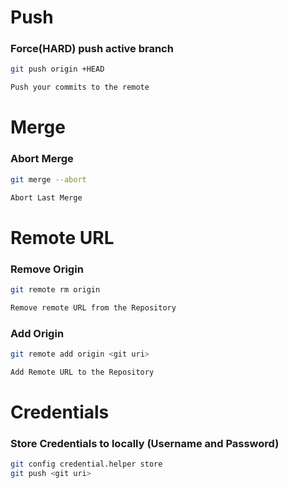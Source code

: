 # Push
### Force(HARD) push active branch
```sh
git push origin +HEAD
```
```sh
Push your commits to the remote
```

# Merge
### Abort Merge
```sh
git merge --abort
```
```sh
Abort Last Merge
```

# Remote URL
### Remove Origin
```sh
git remote rm origin
```
```sh
Remove remote URL from the Repository
```

### Add Origin
```sh
git remote add origin <git uri>
```
```sh
Add Remote URL to the Repository
```

# Credentials
### Store Credentials to locally (Username and Password)
```sh
git config credential.helper store
git push <git uri>
```